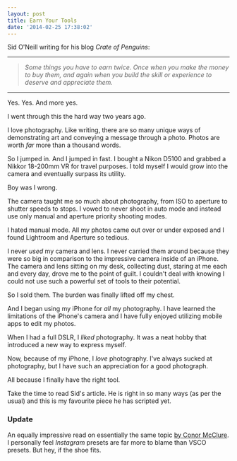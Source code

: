 ```yaml
---
layout: post
title: Earn Your Tools
date: '2014-02-25 17:38:02'
---
```


<p>Sid O'Neill writing for his blog <em>Crate of Penguins</em>:</p>

<hr />

<blockquote>
  <p><em>Some things you have to earn twice. Once when you make the money to buy them, and again when you build the skill or experience to deserve and appreciate them.</em></p>
</blockquote>

<hr />

<p>Yes. Yes. And more yes.</p>

<p>I went through this the hard way two years ago.</p>

<p>I love photography. Like writing, there are so many unique ways of demonstrating art and conveying a message through a photo. Photos are worth <em>far</em> more than a thousand words.</p>

<p>So I jumped in. And I jumped in fast. I bought a Nikon D5100 and grabbed a Nikkor 18-200mm VR for travel purposes. I told myself I would grow into the camera and eventually surpass its utility.</p>

<p>Boy was I wrong.</p>

<p>The camera taught me so much about photography, from ISO to aperture to shutter speeds to stops. I vowed to never shoot in auto mode and instead use only manual and aperture priority shooting modes.</p>

<p>I hated manual mode. All my photos came out over or under exposed and I found Lightroom and Aperture so tedious. </p>

<p>I never <em>used</em> my camera and lens. I never carried them around because they were so big in comparison to the impressive camera inside of an iPhone. The camera and lens sitting on my desk, collecting dust, staring at me each and every day, drove me to the point of guilt. I couldn't deal with knowing I could not use such a powerful set of tools to their potential.</p>

<p>So I sold them. The burden was finally lifted off my chest. </p>

<p>And I began using my iPhone for <em>all</em> my photography. I have learned the limitations of the iPhone's camera and I have fully enjoyed utilizing mobile apps to edit my photos. </p>

<p>When I had a full DSLR, I <em>liked</em> photography. It was a neat hobby that introduced a new way to express myself.</p>

<p>Now, because of my iPhone, I <em>love</em> photography. I've always sucked at photography, but I have such an appreciation for a good photograph.</p>

<p>All because I finally have the right tool.</p>

<p>Take the time to read Sid's article. He is right in so many ways (as per the usual) and this is my favourite piece he has scripted yet.</p>

<h3 id="update">Update</h3>

<p>An equally impressive read on essentially the same topic <a href="http://www.conormcclure.net/blog/2014/2/the-anti-vsco-photographer">by Conor McClure</a>. I personally feel <em>Instagram</em> presets are far more to blame than VSCO presets. But hey, if the shoe fits.</p>